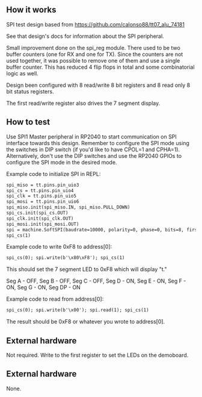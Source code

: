 <!---

This file is used to generate your project datasheet. Please fill in the information below and delete any unused
sections.

You can also include images in this folder and reference them in the markdown. Each image must be less than
512 kb in size, and the combined size of all images must be less than 1 MB.
-->

## How it works

SPI test design based from https://github.com/calonso88/tt07_alu_74181

See that design's docs for information about the SPI peripheral.

Small improvement done on the spi_reg module. There used to be two buffer counters (one for RX and one for TX).
Since the counters are not used together, it was possible to remove one of them and use a single buffer counter.
This has reduced 4 flip flops in total and some combinatorial logic as well.

Design been configured with 8 read/write 8 bit registers and 8 read only 8 bit status registers.

The first read/write register also drives the 7 segment display.

## How to test

Use SPI1 Master peripheral in RP2040 to start communication on SPI interface towards this design. Remember to configure the SPI mode using the switches in DIP switch (if you'd like to have CPOL=1 and CPHA=1). Alternatively, don't use the DIP switches and use the RP2040 GPIOs to configure the SPI mode in the desired mode.

Example code to initialize SPI in REPL:
```txt
spi_miso = tt.pins.pin_uio3
spi_cs = tt.pins.pin_uio4
spi_clk = tt.pins.pin_uio5
spi_mosi = tt.pins.pin_uio6
spi_miso.init(spi_miso.IN, spi_miso.PULL_DOWN)
spi_cs.init(spi_cs.OUT)
spi_clk.init(spi_clk.OUT)
spi_mosi.init(spi_mosi.OUT)
spi = machine.SoftSPI(baudrate=10000, polarity=0, phase=0, bits=8, firstbit=machine.SPI.MSB, sck=spi_clk, mosi=spi_mosi, miso=spi_miso)
spi_cs(1)
```

Example code to write 0xF8 to address[0]:
```txt
spi_cs(0); spi.write(b'\x80\xF8'); spi_cs(1)
```

This should set the 7 segment LED to 0xF8 which will display "t."

Seg A - OFF, Seg B - OFF, Seg C - OFF, Seg D - ON, Seg E - ON, Seg F - ON, Seg G - ON, Seg DP - ON

Example code to read from address[0]:
```txt
spi_cs(0); spi.write(b'\x00'); spi.read(1); spi_cs(1)
```

The result should be 0xF8 or whatever you wrote to address[0].

## External hardware

Not required.
Write to the first register to set the LEDs on the demoboard.

## External hardware

None.
